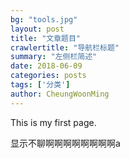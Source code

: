 ```yaml
---
bg: "tools.jpg"
layout: post
title: "文章题目"
crawlertitle: "导航栏标题"
summary: "左侧栏简述"
date: 2018-06-09
categories: posts
tags: ['分类']
author: CheungWoonMing
---
```


This is my first page.

 显示不聊啊啊啊啊啊啊啊啊a

